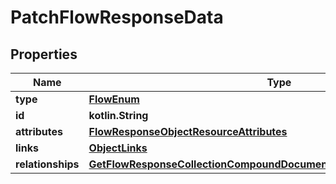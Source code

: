 
# PatchFlowResponseData

## Properties
| Name | Type | Description | Notes |
| ------------ | ------------- | ------------- | ------------- |
| **type** | [**FlowEnum**](FlowEnum.md) |  |  |
| **id** | **kotlin.String** |  |  |
| **attributes** | [**FlowResponseObjectResourceAttributes**](FlowResponseObjectResourceAttributes.md) |  |  |
| **links** | [**ObjectLinks**](ObjectLinks.md) |  |  |
| **relationships** | [**GetFlowResponseCollectionCompoundDocumentDataInnerAllOfRelationships**](GetFlowResponseCollectionCompoundDocumentDataInnerAllOfRelationships.md) |  |  [optional] |



